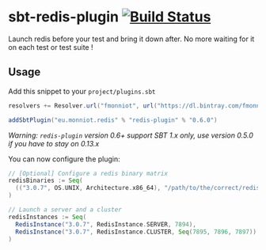 # sbt-redis-plugin [![Build Status](https://travis-ci.org/fmonniot/sbt-redis-plugin.svg?branch=master)](https://travis-ci.org/fmonniot/sbt-redis-plugin)

Launch redis before your test and bring it down after. No more waiting for it on each test or test suite !

## Usage

Add this snippet to your `project/plugins.sbt`

```scala
resolvers += Resolver.url("fmonniot", url("https://dl.bintray.com/fmonniot/sbt-plugins"))(Resolver.ivyStylePatterns)

addSbtPlugin("eu.monniot.redis" % "redis-plugin" % "0.6.0")
```

_Warning: `redis-plugin` version 0.6+ support SBT 1.x only, use version 0.5.0 if you have to stay on 0.13.x_

You can now configure the plugin:

```scala
// [Optional] Configure a redis binary matrix
redisBinaries := Seq(
  (("3.0.7", OS.UNIX, Architecture.x86_64), "/path/to/the/correct/redis-server")
)

// Launch a server and a cluster
redisInstances := Seq(
  RedisInstance("3.0.7", RedisInstance.SERVER, 7894),
  RedisInstance("3.0.7", RedisInstance.CLUSTER, Seq(7895, 7896, 7897))
)
```